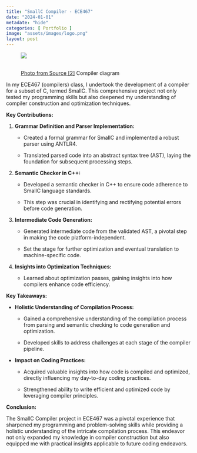 ```yaml
---
title: "SmallC Compiler - ECE467"
date: "2024-01-01"
metadate: "hide"
categories: [ Portfolio ]
image: "assets/images/logo.png"
layout: post
---
```


<figure>

![](https://marcmorcos.wordpress.com/wp-content/uploads/2024/01/compiler.png?w=1000)

<figcaption>

[  
Photo from Source \[2\]](https://marcmorcos.wordpress.com/references/) Compiler diagram

</figcaption>

</figure>

In my ECE467 (compilers) class, I undertook the development of a compiler for a subset of C, termed SmallC. This comprehensive project not only tested my programming skills but also deepened my understanding of compiler construction and optimization techniques.

**Key Contributions:**

1. **Grammar Definition and Parser Implementation:**
    - Created a formal grammar for SmallC and implemented a robust parser using ANTLR4.
    
    - Translated parsed code into an abstract syntax tree (AST), laying the foundation for subsequent processing steps.

3. **Semantic Checker in C++:**
    - Developed a semantic checker in C++ to ensure code adherence to SmallC language standards.
    
    - This step was crucial in identifying and rectifying potential errors before code generation.

5. **Intermediate Code Generation:**
    - Generated intermediate code from the validated AST, a pivotal step in making the code platform-independent.
    
    - Set the stage for further optimization and eventual translation to machine-specific code.

7. **Insights into Optimization Techniques:**
    - Learned about optimization passes, gaining insights into how compilers enhance code efficiency.

**Key Takeaways:**

- **Holistic Understanding of Compilation Process:**
    - Gained a comprehensive understanding of the compilation process from parsing and semantic checking to code generation and optimization.
    
    - Developed skills to address challenges at each stage of the compiler pipeline.

- **Impact on Coding Practices:**
    - Acquired valuable insights into how code is compiled and optimized, directly influencing my day-to-day coding practices.
    
    - Strengthened ability to write efficient and optimized code by leveraging compiler principles.

**Conclusion:**

The SmallC Compiler project in ECE467 was a pivotal experience that sharpened my programming and problem-solving skills while providing a holistic understanding of the intricate compilation process. This endeavor not only expanded my knowledge in compiler construction but also equipped me with practical insights applicable to future coding endeavors.
